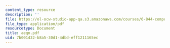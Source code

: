 ```yaml
---
content_type: resource
description: ''
file: https://ol-ocw-studio-app-qa.s3.amazonaws.com/courses/6-844-computability-theory-of-and-with-scheme-spring-2003/7b001432b8a530d14dbdeff1211165ec_aeqn.pdf
file_type: application/pdf
resourcetype: Document
title: aeqn.pdf
uid: 7b001432-b8a5-30d1-4dbd-eff1211165ec
---
```

